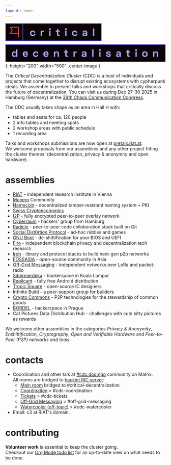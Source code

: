```yaml
---
layout: home
---
```


![Critical Decentralisation logo](/assets/logo-full-cdc.svg){: height="200" width="500" .center-image }

The _Critical Decentralization Cluster_ (CDC) is a host of individuals and projects that come together to disrupt existing ecosystems with cypherpunk ideals. We assemble to present talks and workshops that critically discuss the future of decentralization. You can visit us during Dec 27-30 2025 in Hamburg (Germany) at the [39th Chaos Communication Congress](https://en.wikipedia.org/wiki/Chaos_Communication_Congress).

The CDC usually takes shape as an area in Hall H with:
* tables and seats for ca. 120 people
* 2 info tables and meeting spots
* 2 workshop areas with public schedule
* 1 recording area

Talks and workshops submissions are now open at [pretalx.riat.at](https://pretalx.riat.at/39c3/cfp).\
We welcome proposals from our assemblies and any other project fitting the cluster themes' (decentralization, privacy & anonymity and open hardware).

# assemblies

* [RIAT](https://riat.at) - independent research institute in Vienna
* [Monero](https://www.getmonero.org) Community
* [Namecoin](https://www.namecoin.org) - decentralized tamper-resistant naming system + PKI
* [Swiss Cryptoeconomics](https://events.ccc.de/congress/2024/hub/en/assembly/swiss-crypto-economics)
* [I2P](https://geti2p.net) - fully encrypted peer-to-peer overlay network
* [Cyberraum](https://cyberraum.eu) - hackers' group from Hamburg
* [Radicle](https://radicle.xyz) - peer-to-peer code collaboration stack built on Git
* [Social Dist0rtion Protocol](https://www.dist0rtion.com) - ad-hoc riddles and games
* [GNU Boot](https://www.gnu.org/software/gnuboot/web) - de-shittification for your BIOS and UEFI
* [Firo](https://firo.org) - independent blockchain privacy and decentralization tech research
* [Iroh](https://www.iroh.computer) - library and protocol stacks to build next-gen p2p networks
* [FOSSASIA](https://fossasia.org) - open-source community in Asia
* [Off-Grid Messaging](https://events.ccc.de/congress/2024/hub/en/assembly/OGM) - independent networks over LoRa and packet-radio
* [Sibermerdeka](https://sibermerdeka.net) - hackerspace in Kuala Lumpur
* [Replicant](https://replicant.us) - fully free Android distribution
* [Tropic Square](https://github.com/tropicsquare) - open-source IC designers
* Infinite Build - a peer-support group for builders
* [Crypto Commons](https://www.crypto-commons.org) - P2P technologies for the stewardship of common goods
* [BORDEL](https://bordel.wtf) - hackerspace in Prague
* Cat Pictures Data Distribution Hub - challenges with cute kitty pictures as rewards

We welcome other assemblies in the categories _Privacy & Anonymity_, _Enshittification_, _Cryptography_, _Open and Verifiable Hardware_ and _Peer-to-Peer (P2P) networks and tools_.

# contacts

* Coordination and other talk at [#cdc:dod.ngo](https://matrix.to/#/#cdc:dod.ngo) community on Matrix.\
  All rooms are bridged to [hackint IRC server](https://hackint.org):
  * [Main room](https://matrix.to/#/%23cdc-public%3Adod.ngo) bridged to #critical-decentralization
  * [Coordination](https://matrix.to/#/%23cdc-coordination%3Adod.ngo) > #cdc-coordination
  * [Tickets](https://matrix.to/#/%23cdc-tickets%3Adod.ngo) > #cdc-tickets
  * [Off-Grid Messaging](https://matrix.to/#/%23c3ogm%3Astrafpla.net) > #off-grid-messaging
  * [Watercooler (off-topic)](https://matrix.to/#/%2338c3%3Adod.ngo) > #cdc-watercooler
* Email: c3 at RIAT's domain.

# contributing

**Volunteer work** is essential to keep the cluster going.\
Checkout our [Org Mode todo list](https://github.com/riatlabs/todo-cdc) for an
up-to-date view on what needs to be done.
